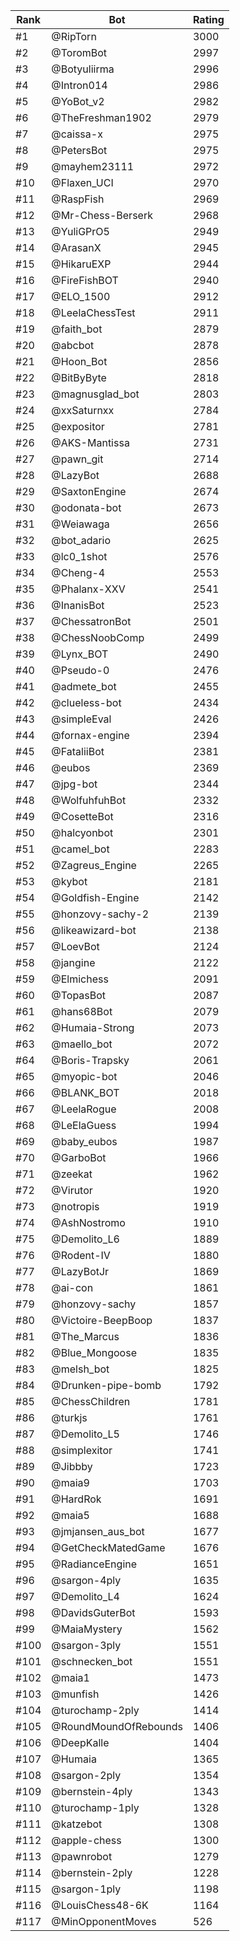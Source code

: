 Rank|Bot|Rating
---|---|---
#1|@RipTorn|3000
#2|@ToromBot|2997
#3|@Botyuliirma|2996
#4|@Intron014|2986
#5|@YoBot_v2|2982
#6|@TheFreshman1902|2979
#7|@caissa-x|2975
#8|@PetersBot|2975
#9|@mayhem23111|2972
#10|@Flaxen_UCI|2970
#11|@RaspFish|2969
#12|@Mr-Chess-Berserk|2968
#13|@YuliGPrO5|2949
#14|@ArasanX|2945
#15|@HikaruEXP|2944
#16|@FireFishBOT|2940
#17|@ELO_1500|2912
#18|@LeelaChessTest|2911
#19|@faith_bot|2879
#20|@abcbot|2878
#21|@Hoon_Bot|2856
#22|@BitByByte|2818
#23|@magnusglad_bot|2803
#24|@xxSaturnxx|2784
#25|@expositor|2781
#26|@AKS-Mantissa|2731
#27|@pawn_git|2714
#28|@LazyBot|2688
#29|@SaxtonEngine|2674
#30|@odonata-bot|2673
#31|@Weiawaga|2656
#32|@bot_adario|2625
#33|@lc0_1shot|2576
#34|@Cheng-4|2553
#35|@Phalanx-XXV|2541
#36|@InanisBot|2523
#37|@ChessatronBot|2501
#38|@ChessNoobComp|2499
#39|@Lynx_BOT|2490
#40|@Pseudo-0|2476
#41|@admete_bot|2455
#42|@clueless-bot|2434
#43|@simpleEval|2426
#44|@fornax-engine|2394
#45|@FataliiBot|2381
#46|@eubos|2369
#47|@jpg-bot|2344
#48|@WolfuhfuhBot|2332
#49|@CosetteBot|2316
#50|@halcyonbot|2301
#51|@camel_bot|2283
#52|@Zagreus_Engine|2265
#53|@kybot|2181
#54|@Goldfish-Engine|2142
#55|@honzovy-sachy-2|2139
#56|@likeawizard-bot|2138
#57|@LoevBot|2124
#58|@jangine|2122
#59|@Elmichess|2091
#60|@TopasBot|2087
#61|@hans68Bot|2079
#62|@Humaia-Strong|2073
#63|@maello_bot|2072
#64|@Boris-Trapsky|2061
#65|@myopic-bot|2046
#66|@BLANK_BOT|2018
#67|@LeelaRogue|2008
#68|@LeElaGuess|1994
#69|@baby_eubos|1987
#70|@GarboBot|1966
#71|@zeekat|1962
#72|@Virutor|1920
#73|@notropis|1919
#74|@AshNostromo|1910
#75|@Demolito_L6|1889
#76|@Rodent-IV|1880
#77|@LazyBotJr|1869
#78|@ai-con|1861
#79|@honzovy-sachy|1857
#80|@Victoire-BeepBoop|1837
#81|@The_Marcus|1836
#82|@Blue_Mongoose|1835
#83|@melsh_bot|1825
#84|@Drunken-pipe-bomb|1792
#85|@ChessChildren|1781
#86|@turkjs|1761
#87|@Demolito_L5|1746
#88|@simplexitor|1741
#89|@Jibbby|1723
#90|@maia9|1703
#91|@HardRok|1691
#92|@maia5|1688
#93|@jmjansen_aus_bot|1677
#94|@GetCheckMatedGame|1676
#95|@RadianceEngine|1651
#96|@sargon-4ply|1635
#97|@Demolito_L4|1624
#98|@DavidsGuterBot|1593
#99|@MaiaMystery|1562
#100|@sargon-3ply|1551
#101|@schnecken_bot|1551
#102|@maia1|1473
#103|@munfish|1426
#104|@turochamp-2ply|1414
#105|@RoundMoundOfRebounds|1406
#106|@DeepKalle|1404
#107|@Humaia|1365
#108|@sargon-2ply|1354
#109|@bernstein-4ply|1343
#110|@turochamp-1ply|1328
#111|@katzebot|1308
#112|@apple-chess|1300
#113|@pawnrobot|1279
#114|@bernstein-2ply|1228
#115|@sargon-1ply|1198
#116|@LouisChess48-6K|1164
#117|@MinOpponentMoves|526
